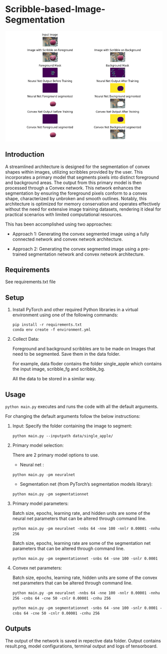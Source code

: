 # Scribble-based-Image-Segmentation

<img align="center" src="result.png" width="750">

## Introduction

A streamlined architecture is designed for the segmentation of convex shapes within images, utilizing scribbles provided by the user. This incorporates a primary model that segments pixels into distinct foreground and background areas. The output from this primary model is then processed through a Convex network. This network enhances the segmentation by ensuring the foreground pixels conform to a convex shape, characterized by unbroken and smooth outlines. Notably, this architecture is optimized for memory conservation and operates effectively without the need for extensive image training datasets, rendering it ideal for practical scenarios with limited computational resources.

This has been accomplished using two approaches:

* Approach 1: Generating the convex segmented image using a fully connected network and convex network architecture.

* Approach 2: Generating the convex segmented image using a pre-trained segmentation network and convex network architecture.

## Requirements

See requirements.txt file

## Setup

1.  Install PyTorch and other required Python libraries in a virtual environment using one of the following commands:

    ```
    pip install -r requirements.txt
    conda env create -f environment.yml
    ```

2.  Collect Data:

    Foreground and background scribbles are to be made on Images that need to be segmented. Save them in the data folder.

    For example, data floder contains the folder single_apple which contains the input image, scribble_fg and scribble_bg.
    
    All the data to be stored in a similar way.
    

## Usage

`python main.py` executes and runs the code with all the default arguments.

For changing the default arguments follow the below instructions:

1. Input: Specify the folder containing the image to segment:

    `python main.py --inputpath data/single_apple/`

2. Primary model selection: 

    There are 2 primary model options to use.

    * Neural net : 
    
    `python main.py -pm neuralnet`

    * Segmentation net (from PyTorch’s segmentation models library): 
    
    `python main.py -pm segmentationnet`

3. Primary model parameters:
    
    Batch size, epochs, learning rate, and hidden units are some of the neural net parameters that can be altered through command line.

    `python main.py -pm neuralnet -nnbs 64 -nne 100 -nnlr 0.00001 -nnhu 256`

    Batch size, epochs, learning rate are some of the segmentation net parameters that can be altered through command line.

    `python main.py -pm segmentationnet -snbs 64 -sne 100 -snlr 0.0001`

4. Convex net parameters:
    
    Batch size, epochs, learning rate, hidden units are some of the convex net parameters that can be altered through command line.
    
    `python main.py -pm neuralnet -nnbs 64 -nne 100 -nnlr 0.00001 -nnhu 256 -cnbs 64 -cne 50 -cnlr 0.00001 -cnhu 256`
   

    `python main.py -pm segmentationnet -snbs 64 -sne 100 -snlr 0.0001 -cnbs 64 -cne 50 -cnlr 0.00001 -cnhu 256`

## Outputs

The output of the network is saved in repective data folder. Output contains result.png, model configurations, terminal output and logs of tensorboard.
